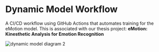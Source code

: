 # Dynamic Model Workflow

A CI/CD workflow using GitHub Actions that automates training for the eMotion model. This is associated with our thesis project: **eMotion: Kinesthetic Analysis for Emotion Recognition**

![dynamic model diagram 2](https://github.com/user-attachments/assets/a152a8fd-0c32-4aa3-9a6a-e0a78741c1be)
 
